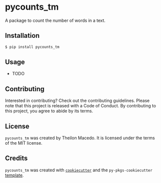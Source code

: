 # pycounts_tm

A package to count the number of words in a text.

## Installation

```bash
$ pip install pycounts_tm
```

## Usage

- TODO

## Contributing

Interested in contributing? Check out the contributing guidelines. Please note that this project is released with a Code of Conduct. By contributing to this project, you agree to abide by its terms.

## License

`pycounts_tm` was created by Theilon Macedo. It is licensed under the terms of the MIT license.

## Credits

`pycounts_tm` was created with [`cookiecutter`](https://cookiecutter.readthedocs.io/en/latest/) and the `py-pkgs-cookiecutter` [template](https://github.com/py-pkgs/py-pkgs-cookiecutter).
